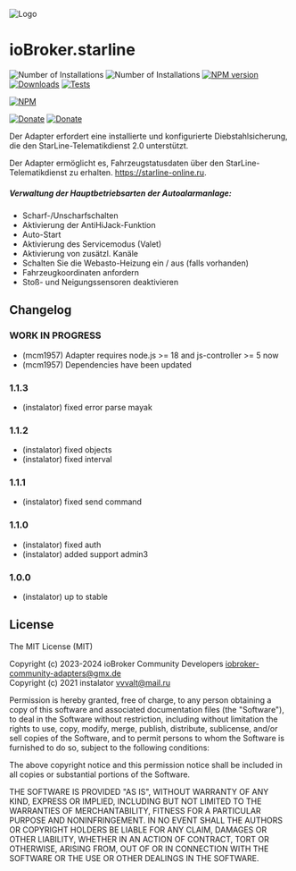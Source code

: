 ![Logo](admin/starline_git.jpg)
# ioBroker.starline
![Number of Installations](http://iobroker.live/badges/starline-installed.svg) ![Number of Installations](http://iobroker.live/badges/starline-stable.svg) 
[![NPM version](https://img.shields.io/npm/v/iobroker.starline.svg)](https://www.npmjs.com/package/iobroker.starline)
[![Downloads](https://img.shields.io/npm/dm/iobroker.starline.svg)](https://www.npmjs.com/package/iobroker.starline)
[![Tests](https://github.com/instalator/iobroker.starline/workflows/Test%20and%20Release/badge.svg)](https://github.com/instalator/ioBroker.starline/actions/)

[![NPM](https://nodei.co/npm/iobroker.starline.png?downloads=true)](https://nodei.co/npm/iobroker.starline/)

[![Donate](https://img.shields.io/badge/donate-YooMoney-green)](https://sobe.ru/na/instalator)
[![Donate](https://img.shields.io/badge/Donate-PayPal-green.svg)](https://www.paypal.com/cgi-bin/webscr?cmd=_s-xclick&hosted_button_id=PFUALWTR2CTPY)

Der Adapter erfordert eine installierte und konfigurierte Diebstahlsicherung, die den StarLine-Telematikdienst 2.0 unterstützt.

Der Adapter ermöglicht es, Fahrzeugstatusdaten über den StarLine-Telematikdienst zu erhalten. https://starline-online.ru.
##### Verwaltung der Hauptbetriebsarten der Autoalarmanlage:
   - Scharf-/Unscharfschalten
   - Aktivierung der AntiHiJack-Funktion
   - Auto-Start
   - Aktivierung des Servicemodus (Valet)
   - Aktivierung von zusätzl. Kanäle
   - Schalten Sie die Webasto-Heizung ein / aus (falls vorhanden)
   - Fahrzeugkoordinaten anfordern
   - Stoß- und Neigungssensoren deaktivieren


## Changelog

<!--
    Placeholder for the next version (at the beginning of the line):
    ### **WORK IN PROGRESS**
-->
### **WORK IN PROGRESS**
* (mcm1957) Adapter requires node.js >= 18 and js-controller >= 5 now
* (mcm1957) Dependencies have been updated

### 1.1.3
* (instalator) fixed error parse mayak

### 1.1.2
* (instalator) fixed objects
* (instalator) fixed interval

### 1.1.1
* (instalator) fixed send command

### 1.1.0
* (instalator) fixed auth
* (instalator) added support admin3

### 1.0.0
* (instalator) up to stable


## License
The MIT License (MIT)

Copyright (c) 2023-2024 ioBroker Community Developers <iobroker-community-adapters@gmx.de>  
Copyright (c) 2021 instalator <vvvalt@mail.ru>

Permission is hereby granted, free of charge, to any person obtaining a copy
of this software and associated documentation files (the "Software"), to deal
in the Software without restriction, including without limitation the rights
to use, copy, modify, merge, publish, distribute, sublicense, and/or sell
copies of the Software, and to permit persons to whom the Software is
furnished to do so, subject to the following conditions:

The above copyright notice and this permission notice shall be included in all
copies or substantial portions of the Software.

THE SOFTWARE IS PROVIDED "AS IS", WITHOUT WARRANTY OF ANY KIND, EXPRESS OR
IMPLIED, INCLUDING BUT NOT LIMITED TO THE WARRANTIES OF MERCHANTABILITY,
FITNESS FOR A PARTICULAR PURPOSE AND NONINFRINGEMENT. IN NO EVENT SHALL THE
AUTHORS OR COPYRIGHT HOLDERS BE LIABLE FOR ANY CLAIM, DAMAGES OR OTHER
LIABILITY, WHETHER IN AN ACTION OF CONTRACT, TORT OR OTHERWISE, ARISING FROM,
OUT OF OR IN CONNECTION WITH THE SOFTWARE OR THE USE OR OTHER DEALINGS IN THE
SOFTWARE.

